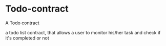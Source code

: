 # Todo-contract
A Todo contract
<br>

a todo list contract, that allows a user to monitor his/her task and check if it's completed or not
